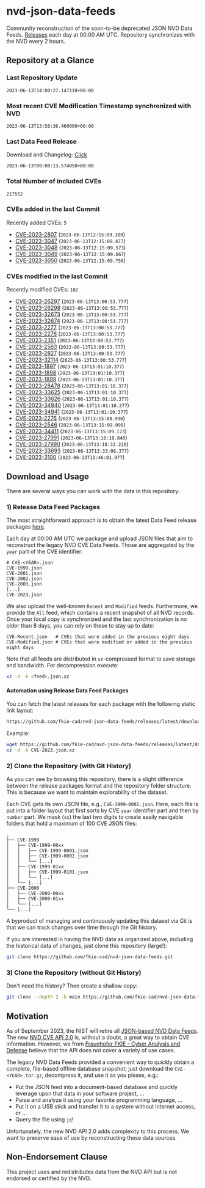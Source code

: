 # nvd-json-data-feeds

Community reconstruction of the soon-to-be deprecated JSON NVD Data Feeds. 
[Releases](https://github.com/fkie-cad/nvd-json-data-feeds/releases/latest) each day at 00:00 AM UTC.
Repository synchronizes with the NVD every 2 hours.

## Repository at a Glance

### Last Repository Update

```plain
2023-06-13T14:00:27.147110+00:00
```

### Most recent CVE Modification Timestamp synchronized with NVD

```plain
2023-06-13T13:58:36.460000+00:00
```

### Last Data Feed Release

Download and Changelog: [Click](https://github.com/fkie-cad/nvd-json-data-feeds/releases/latest)

```plain
2023-06-13T00:00:13.574050+00:00
```

### Total Number of included CVEs

```plain
217552
```

### CVEs added in the last Commit

Recently added CVEs: `5`

* [CVE-2023-2807](CVE-2023/CVE-2023-28xx/CVE-2023-2807.json) (`2023-06-13T12:15:09.380`)
* [CVE-2023-3047](CVE-2023/CVE-2023-30xx/CVE-2023-3047.json) (`2023-06-13T12:15:09.477`)
* [CVE-2023-3048](CVE-2023/CVE-2023-30xx/CVE-2023-3048.json) (`2023-06-13T12:15:09.573`)
* [CVE-2023-3049](CVE-2023/CVE-2023-30xx/CVE-2023-3049.json) (`2023-06-13T12:15:09.667`)
* [CVE-2023-3050](CVE-2023/CVE-2023-30xx/CVE-2023-3050.json) (`2023-06-13T12:15:09.750`)


### CVEs modified in the last Commit

Recently modified CVEs: `102`

* [CVE-2023-26297](CVE-2023/CVE-2023-262xx/CVE-2023-26297.json) (`2023-06-13T13:00:53.777`)
* [CVE-2023-26298](CVE-2023/CVE-2023-262xx/CVE-2023-26298.json) (`2023-06-13T13:00:53.777`)
* [CVE-2023-32673](CVE-2023/CVE-2023-326xx/CVE-2023-32673.json) (`2023-06-13T13:00:53.777`)
* [CVE-2023-32674](CVE-2023/CVE-2023-326xx/CVE-2023-32674.json) (`2023-06-13T13:00:53.777`)
* [CVE-2023-2277](CVE-2023/CVE-2023-22xx/CVE-2023-2277.json) (`2023-06-13T13:00:53.777`)
* [CVE-2023-2278](CVE-2023/CVE-2023-22xx/CVE-2023-2278.json) (`2023-06-13T13:00:53.777`)
* [CVE-2023-2351](CVE-2023/CVE-2023-23xx/CVE-2023-2351.json) (`2023-06-13T13:00:53.777`)
* [CVE-2023-2563](CVE-2023/CVE-2023-25xx/CVE-2023-2563.json) (`2023-06-13T13:00:53.777`)
* [CVE-2023-2827](CVE-2023/CVE-2023-28xx/CVE-2023-2827.json) (`2023-06-13T13:00:53.777`)
* [CVE-2023-32114](CVE-2023/CVE-2023-321xx/CVE-2023-32114.json) (`2023-06-13T13:00:53.777`)
* [CVE-2023-1897](CVE-2023/CVE-2023-18xx/CVE-2023-1897.json) (`2023-06-13T13:01:10.377`)
* [CVE-2023-1898](CVE-2023/CVE-2023-18xx/CVE-2023-1898.json) (`2023-06-13T13:01:10.377`)
* [CVE-2023-1899](CVE-2023/CVE-2023-18xx/CVE-2023-1899.json) (`2023-06-13T13:01:10.377`)
* [CVE-2023-28478](CVE-2023/CVE-2023-284xx/CVE-2023-28478.json) (`2023-06-13T13:01:10.377`)
* [CVE-2023-33625](CVE-2023/CVE-2023-336xx/CVE-2023-33625.json) (`2023-06-13T13:01:10.377`)
* [CVE-2023-33626](CVE-2023/CVE-2023-336xx/CVE-2023-33626.json) (`2023-06-13T13:01:10.377`)
* [CVE-2023-34940](CVE-2023/CVE-2023-349xx/CVE-2023-34940.json) (`2023-06-13T13:01:10.377`)
* [CVE-2023-34941](CVE-2023/CVE-2023-349xx/CVE-2023-34941.json) (`2023-06-13T13:01:10.377`)
* [CVE-2023-2276](CVE-2023/CVE-2023-22xx/CVE-2023-2276.json) (`2023-06-13T13:15:08.990`)
* [CVE-2023-2546](CVE-2023/CVE-2023-25xx/CVE-2023-2546.json) (`2023-06-13T13:15:09.090`)
* [CVE-2023-34411](CVE-2023/CVE-2023-344xx/CVE-2023-34411.json) (`2023-06-13T13:15:09.173`)
* [CVE-2023-27991](CVE-2023/CVE-2023-279xx/CVE-2023-27991.json) (`2023-06-13T13:18:19.840`)
* [CVE-2023-27990](CVE-2023/CVE-2023-279xx/CVE-2023-27990.json) (`2023-06-13T13:18:32.220`)
* [CVE-2023-33693](CVE-2023/CVE-2023-336xx/CVE-2023-33693.json) (`2023-06-13T13:33:08.377`)
* [CVE-2023-3100](CVE-2023/CVE-2023-31xx/CVE-2023-3100.json) (`2023-06-13T13:46:01.977`)


## Download and Usage

There are several ways you can work with the data in this repository:

### 1) Release Data Feed Packages

The most straightforward approach is to obtain the latest Data Feed release packages [here](https://github.com/fkie-cad/nvd-json-data-feeds/releases/latest).

Each day at 00:00 AM UTC we package and upload JSON files that aim to reconstruct the legacy NVD CVE Data Feeds.
Those are aggregated by the `year` part of the CVE identifier:

```
# CVE-<YEAR>.json
CVE-1999.json
CVE-2001.json
CVE-2002.json
CVE-2003.json
[...]
CVE-2023.json
```

We also upload the well-known `Recent` and `Modified` feeds.
Furthermore, we provide the `All` feed, which contains a recent snapshot of all NVD records.
Once your local copy is synchronized and the last synchronization is no older than 8 days, you can rely on these to stay up to date:

```plain
CVE-Recent.json   # CVEs that were added in the previous eight days
CVE-Modified.json # CVEs that were modified or added in the previous eight days
```

Note that all feeds are distributed in `xz`-compressed format to save storage and bandwidth.
For decompression execute:

```sh
xz -d -k <feed>.json.xz
```


#### Automation using Release Data Feed Packages

You can fetch the latest releases for each package with the following static link layout:

```sh
https://github.com/fkie-cad/nvd-json-data-feeds/releases/latest/download/CVE-<YEAR>.json.xz
```

Example:

```sh
wget https://github.com/fkie-cad/nvd-json-data-feeds/releases/latest/download/CVE-2023.json.xz
xz -d -k CVE-2023.json.xz
```

### 2) Clone the Repository (with Git History)

As you can see by browsing this repository, there is a slight difference between the release packages format and the repository folder structure.
This is because we want to maintain explorability of the dataset.

Each CVE gets its own JSON file, e.g., `CVE-1999-0001.json`.
Here, each file is put into a folder layout that first sorts by CVE `year` identifier part and then by `number` part.
We mask (`xx`) the last two digits to create easily navigable folders that hold a maximum of 100 CVE JSON files:

```plain
.
├── CVE-1999
│   ├── CVE-1999-00xx
│   │   ├── CVE-1999-0001.json
│   │   ├── CVE-1999-0002.json
│   │   └── [...]
│   ├── CVE-1999-01xx
│   │   ├── CVE-1999-0101.json
│   │   └── [...]
│   └── [...]
├── CVE-2000
│   ├── CVE-2000-00xx
│   ├── CVE-2000-01xx
│   └── [...]
└── [...]
```

A byproduct of managing and continuously updating this dataset via Git is that we can track changes over time through the Git history.

If you are interested in having the NVD data as organized above, including the historical data of changes, just clone this repository (large!):

```sh
git clone https://github.com/fkie-cad/nvd-json-data-feeds.git
```

### 3) Clone the Repository (without Git History)

Don't need the history? Then create a shallow copy:

```sh
git clone --depth 1 -b main https://github.com/fkie-cad/nvd-json-data-feeds.git
```

## Motivation

As of September 2023, the NIST will retire all [JSON-based NVD Data Feeds](https://nvd.nist.gov/vuln/data-feeds#divRetirementBanner-1).
The new [NVD CVE API 2.0](https://nvd.nist.gov/developers/vulnerabilities) is, without a doubt, a great way to obtain CVE information.
However, we from [Fraunhofer FKIE - Cyber Analysis and Defense](https://www.fkie.fraunhofer.de/en/departments/cad.html) believe that the API does not cover a variety of use cases.

The legacy NVD Data Feeds provided a convenient way to quickly obtain a complete, file-based offline database snapshot; just download the `CVE-<YEAR>.tar.gz`, decompress it, and use it as you please, e.g.:

* Put the JSON feed into a document-based database and quickly leverage upon that data in your software project, ...
* Parse and analyze it using your favorite programming language, ...
* Put it on a USB stick and transfer it to a system without internet access, or ...
* Query the file using `jq`!

Unfortunately, the new NVD API 2.0 adds complexity to this process.
We want to preserve ease of use by reconstructing these data sources.

## Non-Endorsement Clause

This project uses and redistributes data from the NVD API but is not endorsed or certified by the NVD.